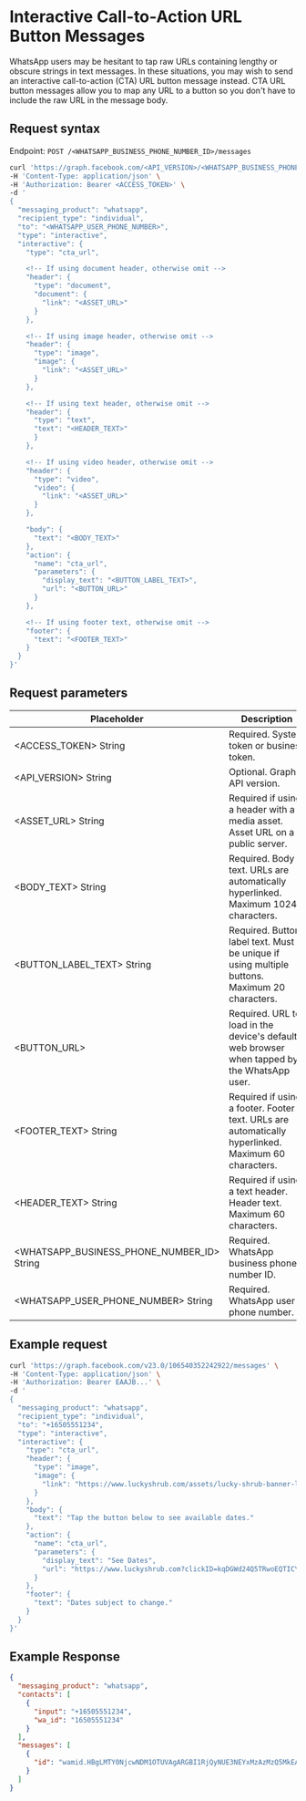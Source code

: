 # Interactive Call-to-Action URL Button Messages

WhatsApp users may be hesitant to tap raw URLs containing lengthy or obscure strings in text messages. In these situations, you may wish to send an interactive call-to-action (CTA) URL button message instead. CTA URL button messages allow you to map any URL to a button so you don't have to include the raw URL in the message body.

## Request syntax

Endpoint: `POST /<WHATSAPP_BUSINESS_PHONE_NUMBER_ID>/messages`



```bash
curl 'https://graph.facebook.com/<API_VERSION>/<WHATSAPP_BUSINESS_PHONE_NUMBER_ID>/messages' \
-H 'Content-Type: application/json' \
-H 'Authorization: Bearer <ACCESS_TOKEN>' \
-d '
{
  "messaging_product": "whatsapp",
  "recipient_type": "individual",
  "to": "<WHATSAPP_USER_PHONE_NUMBER>",
  "type": "interactive",
  "interactive": {
    "type": "cta_url",

    <!-- If using document header, otherwise omit -->
    "header": {
      "type": "document",
      "document": {
        "link": "<ASSET_URL>"
      }
    },

    <!-- If using image header, otherwise omit -->
    "header": {
      "type": "image",
      "image": {
        "link": "<ASSET_URL>"
      }
    },

    <!-- If using text header, otherwise omit -->
    "header": {
      "type": "text",
      "text": "<HEADER_TEXT>"
      }
    },

    <!-- If using video header, otherwise omit -->
    "header": {
      "type": "video",
      "video": {
        "link": "<ASSET_URL>"
      }
    },

    "body": {
      "text": "<BODY_TEXT>"
    },
    "action": {
      "name": "cta_url",
      "parameters": {
        "display_text": "<BUTTON_LABEL_TEXT>",
        "url": "<BUTTON_URL>"
      }
    },

    <!-- If using footer text, otherwise omit -->
    "footer": {
      "text": "<FOOTER_TEXT>"
    }
  }
}'
```

## Request parameters

| **Placeholder**                                | **Description**                                                                                         | **Example Value**                                                                                                                                                                                                                              |
|------------------------------------------------|---------------------------------------------------------------------------------------------------------|------------------------------------------------------------------------------------------------------------------------------------------------------------------------------------------------------------------------------------------------|
| <ACCESS\_TOKEN> String                         | Required\. System token or business token\.                                                             | EAAAN6tcBzAUBOZC82CW7iR2LiaZBwUHS4Y7FDtQxRUPy1PHZClDGZBZCgWdrTisgMjpFKiZAi1FBBQNO2IqZBAzdZAA16lmUs0XgRcCf6z1LLxQCgLXDEpg80d41UZBt1FKJZCqJFcTYXJvSMeHLvOdZwFyZBrV9ZPHZASSqxDZBUZASyFdzjiy2A1sippEsF4DVV5W2IlkOSr2LrMLuYoNMYBy8xQczzOKDOMccqHEZD |
| <API\_VERSION> String                          | Optional\. Graph API version\.                                                                          | v23\.0                                                                                                                                                                                                                                         |
| <ASSET\_URL> String                            | Required if using a header with a media asset\. Asset URL on a public server\.                          | https://www\.luckyshrub\.com/assets/lucky\-shrub\-banner\-logo\-v1\.png                                                                                                                                                                        |
| <BODY\_TEXT> String                            | Required\. Body text\. URLs are automatically hyperlinked\. Maximum 1024 characters\.                   | Tap the button below to see available dates\.                                                                                                                                                                                                  |
| <BUTTON\_LABEL\_TEXT> String                   | Required\. Button label text\. Must be unique if using multiple buttons\. Maximum 20 characters\.       | See Dates                                                                                                                                                                                                                                      |
| <BUTTON\_URL>                                  | Required\. URL to load in the device's default web browser when tapped by the WhatsApp user\.           | https://www\.luckyshrub\.com?clickID=kqDGWd24Q5TRwoEQTICY7W1JKoXvaZOXWAS7h1P76s0R7Paec4                                                                                                                                                        |
| <FOOTER\_TEXT> String                          | Required if using a footer\. Footer text\. URLs are automatically hyperlinked\. Maximum 60 characters\. | Dates subject to change\.                                                                                                                                                                                                                      |
| <HEADER\_TEXT> String                          | Required if using a text header\. Header text\. Maximum 60 characters\.                                 | New workshop dates announced\!                                                                                                                                                                                                                 |
| <WHATSAPP\_BUSINESS\_PHONE\_NUMBER\_ID> String | Required\. WhatsApp business phone number ID\.                                                          | 106540352242922                                                                                                                                                                                                                                |
| <WHATSAPP\_USER\_PHONE\_NUMBER> String         | Required\. WhatsApp user phone number\.                                                                 | \+16505551234                                                                                                                                                                                                                                  |

## Example request

```bash
curl 'https://graph.facebook.com/v23.0/106540352242922/messages' \
-H 'Content-Type: application/json' \
-H 'Authorization: Bearer EAAJB...' \
-d '
{
  "messaging_product": "whatsapp",
  "recipient_type": "individual",
  "to": "+16505551234",
  "type": "interactive",
  "interactive": {
    "type": "cta_url",
    "header": {
      "type": "image",
      "image": {
        "link": "https://www.luckyshrub.com/assets/lucky-shrub-banner-logo-v1.png"
      }
    },
    "body": {
      "text": "Tap the button below to see available dates."
    },
    "action": {
      "name": "cta_url",
      "parameters": {
        "display_text": "See Dates",
        "url": "https://www.luckyshrub.com?clickID=kqDGWd24Q5TRwoEQTICY7W1JKoXvaZOXWAS7h1P76s0R7Paec4"
      }
    },
    "footer": {
      "text": "Dates subject to change."
    }
  }
}'
```

## Example Response

```json
{
  "messaging_product": "whatsapp",
  "contacts": [
    {
      "input": "+16505551234",
      "wa_id": "16505551234"
    }
  ],
  "messages": [
    {
      "id": "wamid.HBgLMTY0NjcwNDM1OTUVAgARGBI1RjQyNUE3NEYxMzAzMzQ5MkEA"
    }
  ]
}
```

